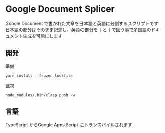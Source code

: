 # Google Document Splicer

Google Document で書かれた文章を日本語と英語に分割するスクリプトです
日本語の部分はそのまま記述し、英語の部分を `|` と `|` で囲う事で多国語のドキュメント生成を可能にします


## 開発

準備

``` shell
yarn install --frozen-lockfile

```

監視

``` shell
node_modules/.bin/clasp push -w
```

## 言語

TypeScript からGoogle Apps Script にトランスパイルされます.
